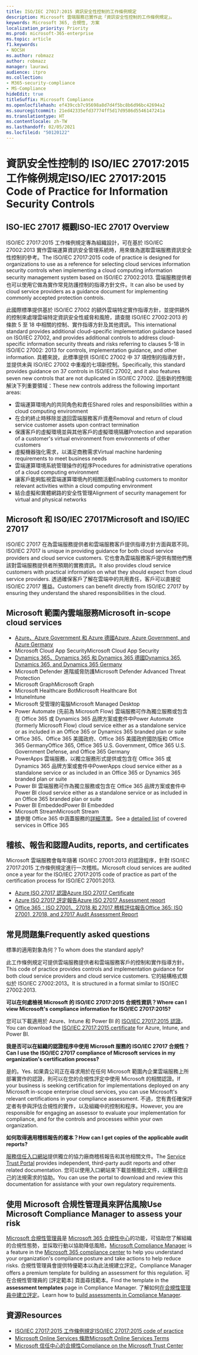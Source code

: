 ```yaml
---
title: ISO/IEC 27017:2015 資訊安全性控制的工作條例規定
description: Microsoft 雲端服務已實作此「資訊安全性控制的工作條例規定」。
keywords: Microsoft 365, 合規性, 方案
localization_priority: Priority
ms.prod: microsoft-365-enterprise
ms.topic: article
f1.keywords:
- NOCSH
ms.author: robmazz
author: robmazz
manager: laurawi
audience: itpro
ms.collection:
- M365-security-compliance
- MS-Compliance
hideEdit: true
titleSuffix: Microsoft Compliance
ms.openlocfilehash: ef439ccb7c95698a8d7d4f5bc8b6d96bc42694a2
ms.sourcegitcommit: 21ed42335efd37774ff5d17d9586d5546147241a
ms.translationtype: HT
ms.contentlocale: zh-TW
ms.lasthandoff: 02/05/2021
ms.locfileid: "50120122"
---
```

# <a name="isoiec-270172015-code-of-practice-for-information-security-controls"></a><span data-ttu-id="449d1-104">資訊安全性控制的 ISO/IEC 27017:2015 工作條例規定</span><span class="sxs-lookup"><span data-stu-id="449d1-104">ISO/IEC 27017:2015 Code of Practice for Information Security Controls</span></span>

## <a name="iso-iec-27017-overview"></a><span data-ttu-id="449d1-105">ISO-IEC 27017 概觀</span><span class="sxs-lookup"><span data-stu-id="449d1-105">ISO-IEC 27017 Overview</span></span>

<span data-ttu-id="449d1-106">ISO/IEC 27017:2015 工作條例規定專為組織設計，可在基於 ISO/IEC 27002:2013 實作雲端運算資訊安全管理系統時，用來做為選取雲端服務資訊安全性控制的參考。</span><span class="sxs-lookup"><span data-stu-id="449d1-106">The ISO/IEC 27017:2015 code of practice is designed for organizations to use as a reference for selecting cloud services information security controls when implementing a cloud computing information security management system based on ISO/IEC 27002:2013.</span></span> <span data-ttu-id="449d1-107">雲端服務提供者也可以使用它做為實作常見防護控制的指導方針文件。</span><span class="sxs-lookup"><span data-stu-id="449d1-107">It can also be used by cloud service providers as a guidance document for implementing commonly accepted protection controls.</span></span>

<span data-ttu-id="449d1-108">此國際標準提供基於 ISO/IEC 27002 的額外雲端特定實作指導方針，並提供額外的控制來處理雲端特定資訊安全性威脅和風險，請查閱 ISO/IEC 27002:2013 的條款 5 至 18 中相關的控制、實作指導方針及其他資訊。</span><span class="sxs-lookup"><span data-stu-id="449d1-108">This international standard provides additional cloud-specific implementation guidance based on ISO/IEC 27002, and provides additional controls to address cloud-specific information security threats and risks referring to clauses 5-18 in ISO/IEC 27002: 2013 for controls, implementation guidance, and other information.</span></span> <span data-ttu-id="449d1-109">具體來說，此標準提供 ISO/IEC 27002 中 37 項控制的指導方針，並提供未與 ISO/IEC 27002 中重複的七項新控制。</span><span class="sxs-lookup"><span data-stu-id="449d1-109">Specifically, this standard provides guidance on 37 controls in ISO/IEC 27002, and it also features seven new controls that are not duplicated in ISO/IEC 27002.</span></span> <span data-ttu-id="449d1-110">這些新的控制能解決下列重要領域：</span><span class="sxs-lookup"><span data-stu-id="449d1-110">These new controls address the following important areas:</span></span>

- <span data-ttu-id="449d1-111">雲端運算環境內的共同角色和責任</span><span class="sxs-lookup"><span data-stu-id="449d1-111">Shared roles and responsibilities within a cloud computing environment</span></span>
- <span data-ttu-id="449d1-112">在合約終止時移除並退回雲端服務客戶資產</span><span class="sxs-lookup"><span data-stu-id="449d1-112">Removal and return of cloud service customer assets upon contract termination</span></span>
- <span data-ttu-id="449d1-113">保護客戶的虛擬環境並與其他客戶的虛擬環境隔離</span><span class="sxs-lookup"><span data-stu-id="449d1-113">Protection and separation of a customer's virtual environment from environments of other customers</span></span>
- <span data-ttu-id="449d1-114">虛擬機器強化需求，以滿足商務需求</span><span class="sxs-lookup"><span data-stu-id="449d1-114">Virtual machine hardening requirements to meet business needs</span></span>
- <span data-ttu-id="449d1-115">雲端運算環境系統管理操作的程序</span><span class="sxs-lookup"><span data-stu-id="449d1-115">Procedures for administrative operations of a cloud computing environment</span></span>
- <span data-ttu-id="449d1-116">讓客戶能夠監視雲端運算環境內的相關活動</span><span class="sxs-lookup"><span data-stu-id="449d1-116">Enabling customers to monitor relevant activities within a cloud computing environment</span></span>
- <span data-ttu-id="449d1-117">結合虛擬和實體網路的安全性管理</span><span class="sxs-lookup"><span data-stu-id="449d1-117">Alignment of security management for virtual and physical networks</span></span>

## <a name="microsoft-and-isoiec-27017"></a><span data-ttu-id="449d1-118">Microsoft 和 ISO/IEC 27017</span><span class="sxs-lookup"><span data-stu-id="449d1-118">Microsoft and ISO/IEC 27017</span></span>

<span data-ttu-id="449d1-119">ISO/IEC 27017 在為雲端服務提供者和雲端服務客戶提供指導方針方面與眾不同。</span><span class="sxs-lookup"><span data-stu-id="449d1-119">ISO/IEC 27017 is unique in providing guidance for both cloud service providers and cloud service customers.</span></span> <span data-ttu-id="449d1-120">它也會為雲端服務客戶提供有關他們應該對雲端服務提供者所預期的實務資訊。</span><span class="sxs-lookup"><span data-stu-id="449d1-120">It also provides cloud service customers with practical information on what they should expect from cloud service providers.</span></span> <span data-ttu-id="449d1-121">透過確保客戶了解在雲端中的共用責任，客戶可以直接從 ISO/IEC 27017 獲益。</span><span class="sxs-lookup"><span data-stu-id="449d1-121">Customers can benefit directly from ISO/IEC 27017 by ensuring they understand the shared responsibilities in the cloud.</span></span>

## <a name="microsoft-in-scope-cloud-services"></a><span data-ttu-id="449d1-122">Microsoft 範圍內雲端服務</span><span class="sxs-lookup"><span data-stu-id="449d1-122">Microsoft in-scope cloud services</span></span>

- [<span data-ttu-id="449d1-123">Azure、Azure Government 和 Azure 德國</span><span class="sxs-lookup"><span data-stu-id="449d1-123">Azure, Azure Government, and Azure Germany</span></span>](https://aka.ms/AzureCompliance)
- <span data-ttu-id="449d1-124">Microsoft Cloud App Security</span><span class="sxs-lookup"><span data-stu-id="449d1-124">Microsoft Cloud App Security</span></span>
- [<span data-ttu-id="449d1-125">Dynamics 365、Dynamics 365 和 Dynamics 365 德國</span><span class="sxs-lookup"><span data-stu-id="449d1-125">Dynamics 365, Dynamics 365, and Dynamics 365 Germany</span></span>](https://aka.ms/d365-compliance-list)
- <span data-ttu-id="449d1-126">Microsoft Defender 進階威脅防護</span><span class="sxs-lookup"><span data-stu-id="449d1-126">Microsoft Defender Advanced Threat Protection</span></span>
- <span data-ttu-id="449d1-127">Microsoft Graph</span><span class="sxs-lookup"><span data-stu-id="449d1-127">Microsoft Graph</span></span>
- <span data-ttu-id="449d1-128">Microsoft Healthcare Bot</span><span class="sxs-lookup"><span data-stu-id="449d1-128">Microsoft Healthcare Bot</span></span>
- <span data-ttu-id="449d1-129">Intune</span><span class="sxs-lookup"><span data-stu-id="449d1-129">Intune</span></span>
- <span data-ttu-id="449d1-130">Microsoft 受管理的電腦</span><span class="sxs-lookup"><span data-stu-id="449d1-130">Microsoft Managed Desktop</span></span>
- <span data-ttu-id="449d1-131">Power Automate (先前為 Microsoft Flow) 雲端服務可作為獨立服務或包含在 Office 365 或 Dynamics 365 品牌方案或套件中</span><span class="sxs-lookup"><span data-stu-id="449d1-131">Power Automate (formerly Microsoft Flow) cloud service either as a standalone service or as included in an Office 365 or Dynamics 365 branded plan or suite</span></span>
- <span data-ttu-id="449d1-132">Office 365、Office 365 美國政府、Office 365 美國政府國防版和 Office 365 Germany</span><span class="sxs-lookup"><span data-stu-id="449d1-132">Office 365, Office 365 U.S. Government, Office 365 U.S. Government Defense, and Office 365 Germany</span></span>
- <span data-ttu-id="449d1-133">PowerApps 雲端服務，以獨立服務形式提供或包含在 Office 365 或 Dynamics 365 品牌方案或套件中</span><span class="sxs-lookup"><span data-stu-id="449d1-133">PowerApps cloud service either as a standalone service or as included in an Office 365 or Dynamics 365 branded plan or suite</span></span>
- <span data-ttu-id="449d1-134">Power BI 雲端服務可作為獨立服務或包含在 Office 365 品牌方案或套件中</span><span class="sxs-lookup"><span data-stu-id="449d1-134">Power BI cloud service either as a standalone service or as included in an Office 365 branded plan or suite</span></span>
- <span data-ttu-id="449d1-135">Power BI Embedded</span><span class="sxs-lookup"><span data-stu-id="449d1-135">Power BI Embedded</span></span>
- <span data-ttu-id="449d1-136">Microsoft Stream</span><span class="sxs-lookup"><span data-stu-id="449d1-136">Microsoft Stream</span></span>
- <span data-ttu-id="449d1-137">請參閱 Office 365 中涵蓋服務的[詳細清單](https://go.microsoft.com/fwlink/p/?linkid=2077751)。</span><span class="sxs-lookup"><span data-stu-id="449d1-137">See a [detailed list](https://go.microsoft.com/fwlink/p/?linkid=2077751) of covered services in Office 365</span></span>

## <a name="audits-reports-and-certificates"></a><span data-ttu-id="449d1-138">稽核、報告和認證</span><span class="sxs-lookup"><span data-stu-id="449d1-138">Audits, reports, and certificates</span></span>

<span data-ttu-id="449d1-139">Microsoft 雲端服務會每年隨著 ISO/IEC 27001:2013 的認證程序，針對 ISO/IEC 27017:2015 工作條例規定進行一次稽核。</span><span class="sxs-lookup"><span data-stu-id="449d1-139">Microsoft cloud services are audited once a year for the ISO/IEC 27017:2015 code of practice as part of the certification process for ISO/IEC 27001:2013.</span></span>

- [<span data-ttu-id="449d1-140">Azure ISO 27017 認證</span><span class="sxs-lookup"><span data-stu-id="449d1-140">Azure ISO 27017 Certificate</span></span>](https://aka.ms/azureiso27017cert)
- [<span data-ttu-id="449d1-141">Azure ISO 27017 評定報告</span><span class="sxs-lookup"><span data-stu-id="449d1-141">Azure ISO 27017 Assessment report</span></span>](https://aka.ms/azureiso27017report)
- [<span data-ttu-id="449d1-142">Office 365：ISO 27001、27018 和 27017 稽核評估報告</span><span class="sxs-lookup"><span data-stu-id="449d1-142">Office 365: ISO 27001, 27018, and 27017 Audit Assessment Report</span></span>](https://aka.ms/o365isoreport)

## <a name="frequently-asked-questions"></a><span data-ttu-id="449d1-143">常見問題集</span><span class="sxs-lookup"><span data-stu-id="449d1-143">Frequently asked questions</span></span>

<span data-ttu-id="449d1-144">標準的適用對象為何？</span><span class="sxs-lookup"><span data-stu-id="449d1-144">To whom does the standard apply?</span></span>

<span data-ttu-id="449d1-145">此工作條例規定可提供雲端服務提供者和雲端服務客戶的控制和實作指導方針。</span><span class="sxs-lookup"><span data-stu-id="449d1-145">This code of practice provides controls and implementation guidance for both cloud service providers and cloud service customers.</span></span> <span data-ttu-id="449d1-146">它的結構格式類似於 ISO/IEC 27002:2013。</span><span class="sxs-lookup"><span data-stu-id="449d1-146">It is structured in a format similar to ISO/IEC 27002:2013.</span></span>

<span data-ttu-id="449d1-147">**可以在何處檢視 Microsoft 的 ISO/IEC 27017:2015 合規性資訊？**</span><span class="sxs-lookup"><span data-stu-id="449d1-147">**Where can I view Microsoft's compliance information for ISO/IEC 27017:2015?**</span></span>

<span data-ttu-id="449d1-148">您可以下載適用於 Azure、Intune 和 Power BI 的 [ISO/IEC 27017:2015 認證](https://aka.ms/azureiso27017)。</span><span class="sxs-lookup"><span data-stu-id="449d1-148">You can download the [ISO/IEC 27017:2015 certificate](https://aka.ms/azureiso27017) for Azure, Intune, and Power BI.</span></span>

<span data-ttu-id="449d1-149">**我是否可以在組織的認證程序中使用 Microsoft 服務的 ISO/IEC 27017 合規性？**</span><span class="sxs-lookup"><span data-stu-id="449d1-149">**Can I use the ISO/IEC 27017 compliance of Microsoft services in my organization's certification process?**</span></span>

<span data-ttu-id="449d1-150">是的。</span><span class="sxs-lookup"><span data-stu-id="449d1-150">Yes.</span></span> <span data-ttu-id="449d1-151">如果貴公司正在尋求用於在任何 Microsoft 範圍內企業雲端服務上所部署實作的認證，則可以在您的合規性評定中使用 Microsoft 的相關認證。</span><span class="sxs-lookup"><span data-stu-id="449d1-151">If your business is seeking certification for implementations deployed on any Microsoft in-scope enterprise cloud services, you can use Microsoft's relevant certifications in your compliance assessment.</span></span> <span data-ttu-id="449d1-152">不過，您有責任確保評定者有參與評估合規性的實作，以及組織中的控制和程序。</span><span class="sxs-lookup"><span data-stu-id="449d1-152">However, you are responsible for engaging an assessor to evaluate your implementation for compliance, and for the controls and processes within your own organization.</span></span>

<span data-ttu-id="449d1-153">**如何取得適用稽核報告的複本？**</span><span class="sxs-lookup"><span data-stu-id="449d1-153">**How can I get copies of the applicable audit reports?**</span></span>

<span data-ttu-id="449d1-154">[服務信任入口網站](https://aka.ms/stphelp)提供獨立的協力廠商稽核報告和其他相關文件。</span><span class="sxs-lookup"><span data-stu-id="449d1-154">The [Service Trust Portal](https://aka.ms/stphelp) provides independent, third-party audit reports and other related documentation.</span></span> <span data-ttu-id="449d1-155">您可以使用入口網站來下載並檢閱此文件，以獲得您自己的法規需求的協助。</span><span class="sxs-lookup"><span data-stu-id="449d1-155">You can use the portal to download and review this documentation for assistance with your own regulatory requirements.</span></span>

## <a name="use-microsoft-compliance-manager-to-assess-your-risk"></a><span data-ttu-id="449d1-156">使用 Microsoft 合規性管理員來評估風險</span><span class="sxs-lookup"><span data-stu-id="449d1-156">Use Microsoft Compliance Manager to assess your risk</span></span>

<span data-ttu-id="449d1-157">[Microsoft 合規性管理員](/microsoft-365/compliance/compliance-manager)是 [Microsoft 365 合規性中心](/microsoft-365/compliance/microsoft-365-compliance-center)的功能，可協助您了解組織的合規性態勢，並採取行動以協助降低風險。</span><span class="sxs-lookup"><span data-stu-id="449d1-157">[Microsoft Compliance Manager](/microsoft-365/compliance/compliance-manager) is a feature in the [Microsoft 365 compliance center](/microsoft-365/compliance/microsoft-365-compliance-center) to help you understand your organization's compliance posture and take actions to help reduce risks.</span></span> <span data-ttu-id="449d1-158">合規性管理員會提供特優範本以為此法規建立評定。</span><span class="sxs-lookup"><span data-stu-id="449d1-158">Compliance Manager offers a premium template for building an assessment for this regulation.</span></span> <span data-ttu-id="449d1-159">可在合規性管理員的 [評定範本] 頁面尋找範本。</span><span class="sxs-lookup"><span data-stu-id="449d1-159">Find the template in the **assessment templates** page in Compliance Manager.</span></span> <span data-ttu-id="449d1-160">了解如何[在合規性管理員中建立評定](/microsoft-365/compliance/compliance-manager-assessments)。</span><span class="sxs-lookup"><span data-stu-id="449d1-160">Learn how to [build assessments in Compliance Manager](/microsoft-365/compliance/compliance-manager-assessments).</span></span>

## <a name="resources"></a><span data-ttu-id="449d1-161">資源</span><span class="sxs-lookup"><span data-stu-id="449d1-161">Resources</span></span>

- [<span data-ttu-id="449d1-162">ISO/IEC 27017:2015 工作條例規定</span><span class="sxs-lookup"><span data-stu-id="449d1-162">ISO/IEC 27017:2015 code of practice</span></span>](https://www.iso.org/iso/iso_catalogue/catalogue_tc/catalogue_detail.htm?csnumber=43757)
- [<span data-ttu-id="449d1-163">Microsoft Online Services 條款</span><span class="sxs-lookup"><span data-stu-id="449d1-163">Microsoft Online Services Terms</span></span>](https://aka.ms/Online-Services-Terms)
- [<span data-ttu-id="449d1-164">Microsoft 信任中心的合規性</span><span class="sxs-lookup"><span data-stu-id="449d1-164">Compliance on the Microsoft Trust Center</span></span>](https://www.microsoft.com/trust-center/compliance/compliance-overview)
